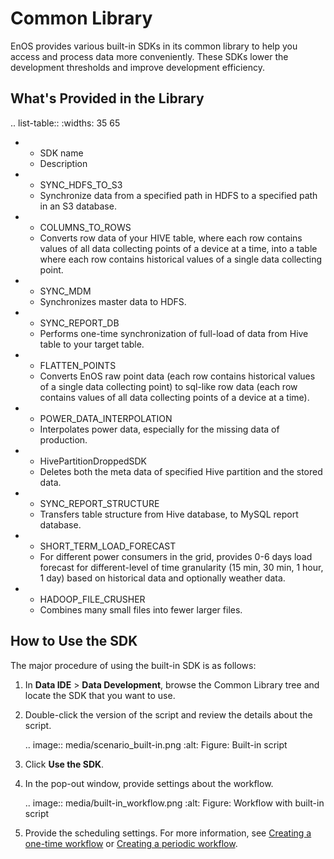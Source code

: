 # Common Library

EnOS provides various built-in SDKs in its common library to help you access and process data more conveniently. These SDKs lower the development thresholds and improve development efficiency.

## What's Provided in the Library

.. list-table::
   :widths: 35 65

   * - SDK name
     - Description
   * - SYNC_HDFS_TO_S3
     - Synchronize data from a specified path in HDFS to a specified path in an S3 database.
   * - COLUMNS_TO_ROWS
     - Converts row data of your HIVE table, where each row contains values of all data collecting points of a device at a time, into a table where each row contains historical values of a single data collecting point.
   * - SYNC_MDM
     - Synchronizes master data to HDFS.
   * - SYNC_REPORT_DB
     - Performs one-time synchronization of full-load of data from Hive table to your target table.
   * - FLATTEN_POINTS
     - Converts EnOS raw point data (each row contains historical values of a single data collecting point) to sql-like row data (each row contains values of all data collecting points of a device at a time).
   * - POWER_DATA_INTERPOLATION
     - Interpolates power data, especially for the missing data of production.
   * - HivePartitionDroppedSDK
     - Deletes both the meta data of specified Hive partition and the stored data.
   * - SYNC_REPORT_STRUCTURE
     - Transfers table structure from Hive database, to MySQL report database.
   * - SHORT_TERM_LOAD_FORECAST
     - For different power consumers in the grid, provides 0-6 days load forecast for different-level of time granularity (15 min, 30 min, 1 hour, 1 day) based on historical data and optionally weather data.
   * - HADOOP_FILE_CRUSHER
     - Combines many small files into fewer larger files.

## How to Use the SDK

The major procedure of using the built-in SDK is as follows:

1. In **Data IDE** > **Data Development**, browse the Common Library tree and locate the SDK that you want to use.

2. Double-click the version of the script and review the details about the script.

   .. image:: media/scenario_built-in.png
      :alt: Figure: Built-in script


3. Click **Use the SDK**.

4. In the pop-out window, provide settings about the workflow.

   .. image:: media/built-in_workflow.png
      :alt: Figure: Workflow with built-in script


5. Provide the scheduling settings. For more information, see [Creating a one-time workflow](data_ide/creating_workflow_onetime) or [Creating a periodic workflow](data_ide/creating_workflow_periodic).
